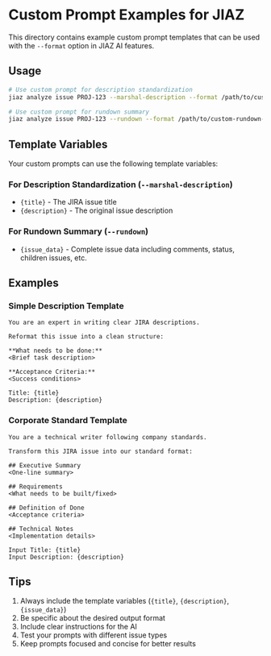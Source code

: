 # Custom Prompt Examples for JIAZ

This directory contains example custom prompt templates that can be used with the `--format` option in JIAZ AI features.

## Usage

```bash
# Use custom prompt for description standardization
jiaz analyze issue PROJ-123 --marshal-description --format /path/to/custom-description-prompt.txt

# Use custom prompt for rundown summary
jiaz analyze issue PROJ-123 --rundown --format /path/to/custom-rundown-prompt.txt
```

## Template Variables

Your custom prompts can use the following template variables:

### For Description Standardization (`--marshal-description`)
- `{title}` - The JIRA issue title
- `{description}` - The original issue description

### For Rundown Summary (`--rundown`)
- `{issue_data}` - Complete issue data including comments, status, children issues, etc.

## Examples

### Simple Description Template
```text
You are an expert in writing clear JIRA descriptions.

Reformat this issue into a clean structure:

**What needs to be done:**
<Brief task description>

**Acceptance Criteria:**
<Success conditions>

Title: {title}
Description: {description}
```

### Corporate Standard Template
```text
You are a technical writer following company standards.

Transform this JIRA issue into our standard format:

## Executive Summary
<One-line summary>

## Requirements
<What needs to be built/fixed>

## Definition of Done
<Acceptance criteria>

## Technical Notes
<Implementation details>

Input Title: {title}
Input Description: {description}
```

## Tips

1. Always include the template variables (`{title}`, `{description}`, `{issue_data}`)
2. Be specific about the desired output format
3. Include clear instructions for the AI
4. Test your prompts with different issue types
5. Keep prompts focused and concise for better results
